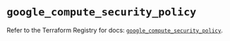# `google_compute_security_policy`

Refer to the Terraform Registry for docs: [`google_compute_security_policy`](https://registry.terraform.io/providers/hashicorp/google/5.18.0/docs/resources/compute_security_policy).
